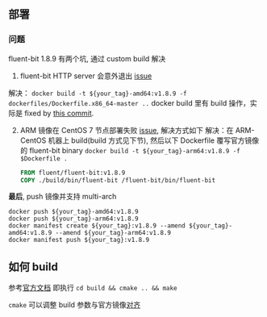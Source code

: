 ## 部署
### 问题
fluent-bit 1.8.9 有两个坑, 通过 custom build 解决
1. fluent-bit HTTP server 会意外退出 [issue](https://github.com/monkey/monkey/issues/356)

  解决： `docker build -t ${your_tag}-amd64:v1.8.9 -f dockerfiles/Dockerfile.x86_64-master ..`
        docker build 里有 build 操作，实际是 fixed by [this commit](https://github.com/lobshunter/fluent-bit/commit/4591f4c2bed45edeef9a435692a445eb07cf2f45).

2. ARM 镜像在 CentOS 7 节点部署失败 [issue](https://github.com/fluent/fluent-bit/issues/4270), 解决方式如下
  解决：在 ARM-CentOS 机器上 build(build 方式见下节), 然后以下 Dockerfile 覆写官方镜像的 fluent-bit binary
    `docker build -t ${your_tag}-arm64:v1.8.9 -f $Dockerfile .`
    ```Dockerfile
    FROM fluent/fluent-bit:v1.8.9
    COPY ./build/bin/fluent-bit /fluent-bit/bin/fluent-bit
    ```
    
**最后**, push 镜像并支持 multi-arch
```
docker push ${your_tag}-amd64:v1.8.9
docker push ${your_tag}-arm64:v1.8.9
docker manifest create ${your_tag}:v1.8.9 --amend ${your_tag}-amd64:v1.8.9 --amend ${your_tag}-arm64:v1.8.9
docker manifest push ${your_tag}:v1.8.9
```


## 如何 build
参考[官方文档](https://docs.fluentbit.io/manual/installation/sources/build-and-install)
即执行 `cd build && cmake .. && make`

`cmake` 可以调整 build 参数与官方镜像[对齐](https://github.com/fluent/fluent-bit/blob/9ccc6f89171d6792f9605b77b4efd27bc28f472a/dockerfiles/Dockerfile.x86_64?_pjax=%23js-repo-pjax-container%2C%20div%5Bitemtype%3D%22http%3A%2F%2Fschema.org%2FSoftwareSourceCode%22%5D%20main%2C%20%5Bdata-pjax-container%5D#L40-L49)
